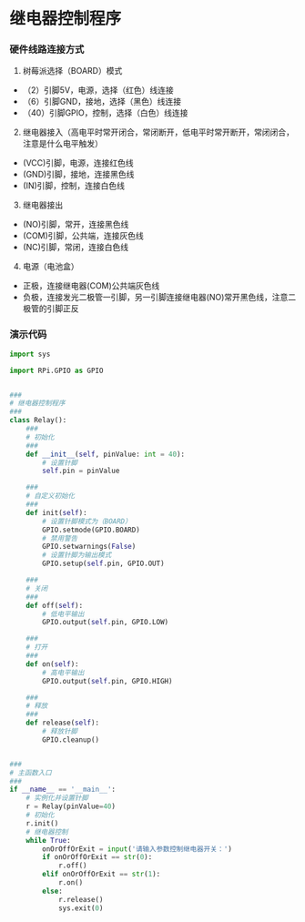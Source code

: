 # 继电器控制程序

### 硬件线路连接方式


1.  树莓派选择（BOARD）模式
*  （2）引脚5V，电源，选择（红色）线连接
*  （6）引脚GND，接地，选择（黑色）线连接
*  （40）引脚GPIO，控制，选择（白色）线连接

2.  继电器接入（高电平时常开闭合，常闭断开，低电平时常开断开，常闭闭合，注意是什么电平触发）
*   (VCC)引脚，电源，连接红色线
*   (GND)引脚，接地，连接黑色线
*   (IN)引脚，控制，连接白色线

3.  继电器接出
*   (NO)引脚，常开，连接黑色线
*   (COM)引脚，公共端，连接灰色线
*   (NC)引脚，常闭，连接白色线

4.  电源（电池盒）
*   正极，连接继电器(COM)公共端灰色线
*   负极，连接发光二极管一引脚，另一引脚连接继电器(NO)常开黑色线，注意二极管的引脚正反

### 演示代码

```python
import sys

import RPi.GPIO as GPIO


###
# 继电器控制程序
###
class Relay():
    ###
    # 初始化
    ###
    def __init__(self, pinValue: int = 40):
        # 设置针脚
        self.pin = pinValue

    ###
    # 自定义初始化
    ###
    def init(self):
        # 设置针脚模式为（BOARD）
        GPIO.setmode(GPIO.BOARD)
        # 禁用警告
        GPIO.setwarnings(False)
        # 设置针脚为输出模式
        GPIO.setup(self.pin, GPIO.OUT)

    ###
    # 关闭
    ###
    def off(self):
        # 低电平输出
        GPIO.output(self.pin, GPIO.LOW)

    ###
    # 打开
    ###
    def on(self):
        # 高电平输出
        GPIO.output(self.pin, GPIO.HIGH)

    ###
    # 释放
    ###
    def release(self):
        # 释放针脚
        GPIO.cleanup()


###
# 主函数入口
###
if __name__ == '__main__':
    # 实例化并设置针脚
    r = Relay(pinValue=40)
    # 初始化
    r.init()
    # 继电器控制
    while True:
        onOrOffOrExit = input('请输入参数控制继电器开关：')
        if onOrOffOrExit == str(0):
            r.off()
        elif onOrOffOrExit == str(1):
            r.on()
        else:
            r.release()
            sys.exit(0)
```